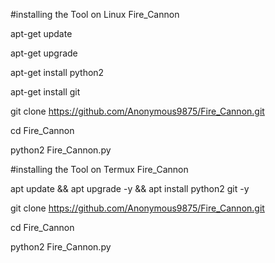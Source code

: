 #installing the Tool on Linux Fire_Cannon

apt-get update

apt-get upgrade

apt-get install python2

apt-get install git

git clone https://github.com/Anonymous9875/Fire_Cannon.git

cd Fire_Cannon

python2 Fire_Cannon.py


#installing the Tool on Termux Fire_Cannon

apt update && apt upgrade -y && apt install python2 git -y

git clone https://github.com/Anonymous9875/Fire_Cannon.git

cd Fire_Cannon

python2 Fire_Cannon.py
